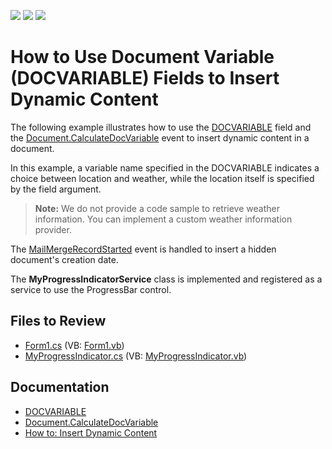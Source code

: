 <!-- default badges list -->
![](https://img.shields.io/endpoint?url=https://codecentral.devexpress.com/api/v1/VersionRange/128611442/22.2.3%2B)
[![](https://img.shields.io/badge/Open_in_DevExpress_Support_Center-FF7200?style=flat-square&logo=DevExpress&logoColor=white)](https://supportcenter.devexpress.com/ticket/details/E3099)
[![](https://img.shields.io/badge/📖_How_to_use_DevExpress_Examples-e9f6fc?style=flat-square)](https://docs.devexpress.com/GeneralInformation/403183)
<!-- default badges end -->
# How to Use Document Variable (DOCVARIABLE) Fields to Insert Dynamic Content

The following example illustrates how to use the [DOCVARIABLE](https://docs.devexpress.com/OfficeFileAPI/15291/word-processing-document-api/fields/field-codes/docvariable) field and the [Document.CalculateDocVariable](https://docs.devexpress.com/OfficeFileAPI/DevExpress.XtraRichEdit.API.Native.Document.CalculateDocumentVariable) event to insert dynamic content in a document.

In this example, a variable name specified in the DOCVARIABLE indicates a choice between location and weather, while the location itself is specified by the field argument.

> **Note:**
> We do not provide a code sample to retrieve weather information. You can implement a custom weather information provider.

The [MailMergeRecordStarted](https://docs.devexpress.com/WindowsForms/DevExpress.XtraRichEdit.RichEditControl.MailMergeRecordStarted) event is handled to insert a hidden document's creation date.

The **MyProgressIndicatorService** class is implemented and registered as a service to use the ProgressBar control.

## Files to Review

* [Form1.cs](./CS/DocumentVariablesExample/Form1.cs) (VB: [Form1.vb](./VB/DocumentVariablesExample/Form1.vb))
* [MyProgressIndicator.cs](./CS/DocumentVariablesExample/MyProgressIndicator.cs) (VB: [MyProgressIndicator.vb](./VB/DocumentVariablesExample/MyProgressIndicator.vb))

## Documentation

* [DOCVARIABLE](https://docs.devexpress.com/OfficeFileAPI/15291/word-processing-document-api/fields/field-codes/docvariable)
* [Document.CalculateDocVariable](https://docs.devexpress.com/OfficeFileAPI/DevExpress.XtraRichEdit.API.Native.Document.CalculateDocumentVariable)
* [How to: Insert Dynamic Content](https://docs.devexpress.com/OfficeFileAPI/401197/word-processing-document-api/examples/text/how-to-insert-dynamic-content)
